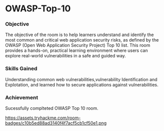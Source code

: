 # OWASP-Top-10

### Objective 

The objective of the room is to help learners understand and identify the most common and critical web application security risks, as defined by the OWASP (Open Web Application Security Project) Top 10 list. This room provides a hands-on, practical learning environment where users can explore real-world vulnerabilities in a safe and guided way.

### Skills Gained

Understanding common web vulnerabilities,vulnerability Identification and Explotation, and learned how to secure applications against vulnerabilities.

### Achievement

Sucessfully complteted OWASP Top 10 room.

https://assets.tryhackme.com/room-badges/c10b5ed88ad3140f4f7acf5cb1cf50e1.png


